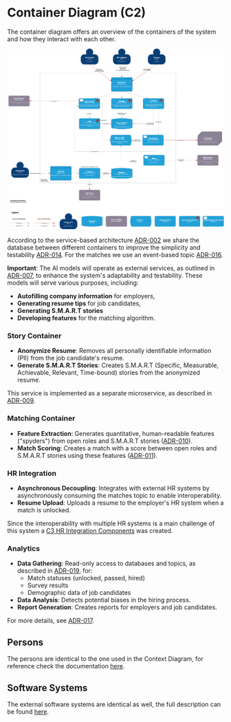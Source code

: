 # Container Diagram (C2)

The container diagram offers an overview of the containers of the system and how they interact with each other.

![Container Diagram](/C4/images/C2-Container.png)

According to the service-based architecture [ADR-002](/ADR/ADR-002-architecture-style.md) we share the database between different containers to improve the simplicity and testability [ADR-014](/ADR/ADR-014-multiple-services-on-same-database.md). For the matches we use an event-based topic [ADR-016](/ADR/ADR-016-matches-published-as-events.md).

**Important**: The AI models will operate as external services, as outlined in [ADR-007](/ADR/ADR-007-use-of-external-llms.md), to enhance the system's adaptability and testability. These models will serve various purposes, including:

- **Autofilling company information** for employers,
- **Generating resume tips** for job candidates,
- **Generating S.M.A.R.T stories**
- **Developing features** for the matching algorithm.

### Story Container
- **Anonymize Resume**: Removes all personally identifiable information (PII) from the job candidate's resume.
- **Generate S.M.A.R.T Stories**: Creates S.M.A.R.T (Specific, Measurable, Achievable, Relevant, Time-bound) stories from the anonymized resume.

This service is implemented as a separate microservice, as described in [ADR-009](/ADR/ADR-009-creation-of-story-as-own-microservice.md).

### Matching Container
- **Feature Extraction**: Generates quantitative, human-readable features ("spyders") from open roles and S.M.A.R.T stories ([ADR-010](/ADR/ADR-010-create-features-from-story-not-resumes.md)).
- **Match Scoring**: Creates a match with a score between open roles and S.M.A.R.T stories using these features ([ADR-011](/ADR/ADR-011-deterministic-matching.md)).

### HR Integration
- **Asynchronous Decoupling**: Integrates with external HR systems by asynchronously consuming the matches topic to enable interoperability.
- **Resume Upload**: Uploads a resume to the employer's HR system when a match is unlocked.

Since the interoperability with multiple HR systems is a main challenge of this system a [C3 HR Integration Components](/C4/C3-components-hr-integration.md) was created.

### Analytics
- **Data Gathering**: Read-only access to databases and topics, as described in [ADR-019](/ADR/ADR-019-data-transmission-for-analytics.md), for:
  - Match statuses (unlocked, passed, hired)
  - Survey results
  - Demographic data of job candidates
- **Data Analysis**: Detects potential biases in the hiring process.
- **Report Generation**: Creates reports for employers and job candidates.

For more details, see [ADR-017](/ADR/ADR-017-analytics-and-reporting-as-own-service.md).

## Persons
The persons are identical to the one used in the Context Diagram, for reference check the documentation [here](/C4/C1-context.md).

## Software Systems
The external software systems are identical as well, the full description can be found [here](/C4/C1-context.md).



